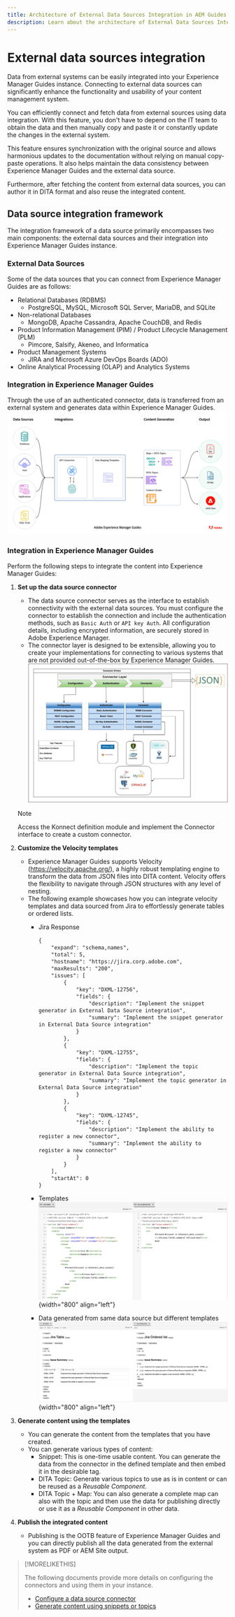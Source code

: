 ```yaml
---
title: Architecture of External Data Sources Integration in AEM Guides
description: Learn about the architecture of External Data Sources Integration in AEM Guides.
---
```

# External data sources integration

Data from external systems can be easily integrated into your Experience Manager Guides instance. Connecting to external data sources can significantly enhance the functionality and usability of your content management system. 


You can efficiently connect and fetch data from external sources using data integration. With this feature, you don't have to depend on the IT team to obtain the data and then manually copy and paste it or constantly update the changes in the external system.

This feature ensures synchronization with the original source and allows harmonious updates to the documentation without relying on manual copy-paste operations. It also helps maintain the data consistency between Experience Manager Guides and the external data source.

Furthermore, after fetching the content from external data sources, you can author it in DITA format and also reuse the integrated content.


## Data source integration framework

The integration framework of a data source primarily encompasses two main components: the external data sources and their integration into Experience Manager Guides instance.

### External Data Sources

Some of the data sources that you can connect from Experience Manager Guides are as follows:

- Relational Databases (RDBMS)
    - PostgreSQL, MySQL, Microsoft SQL Server, MariaDB, and SQLite
- Non-relational Databases
    - MongoDB, Apache Cassandra, Apache CouchDB, and Redis
- Product Information Management (PIM) / Product Lifecycle Management (PLM)
    - Pimcore, Salsify, Akeneo, and Informatica
- Product Management Systems
    - JIRA and Microsoft Azure DevOps Boards (ADO) 
- Online Analytical Processing (OLAP) and Analytics Systems

### Integration in Experience Manager Guides 



Through the use of an authenticated connector, data is transferred from an external system and generates data within Experience Manager Guides.
![Architecture](assets/Konnect-Architecture.gif)


### Integration in Experience Manager Guides

Perform the following steps to integrate the content into Experience Manager Guides:

1. **Set up the data source connector**
    - The data source connector serves as the interface to establish connectivity with the external data sources. You must configure the connector to establish the connection and include the authentication methods, such as `Basic Auth` or `API key Auth`. All configuration details, including encrypted information, are securely stored in Adobe Experience Manager.
    - The connector layer is designed to be extensible, allowing you to create your implementations for connecting to various systems that are not provided out-of-the-box by Experience Manager Guides.
      ![Connector Layer](assets/data-source-connector-layer.jpg)
   >[!NOTE]
   >
   > Access the Konnect definition module and implement the Connector interface to create a custom connector.
   
1. **Customize the Velocity templates** 

   - Experience Manager Guides supports Velocity (https://velocity.apache.org/), a highly robust templating engine to transform the data from JSON files into DITA content. Velocity offers the flexibility to navigate through JSON structures with any level of nesting.
   - The following example showcases how you can integrate velocity templates and data sourced from Jira to effortlessly generate tables or ordered lists.
      - Jira Response
     
        ```
        {
            "expand": "schema,names",
            "total": 5,
            "hostname": "https://jira.corp.adobe.com",
            "maxResults": "200",
            "issues": [
                {
                    "key": "DXML-12756",
                    "fields": {
                        "description": "Implement the snippet generator in External Data Source integration",
                        "summary": "Implement the snippet generator in External Data Source integration"
                    }
                },
                {
                    "key": "DXML-12755",
                    "fields": {
                        "description": "Implement the topic generator in External Data Source integration",
                        "summary": "Implement the topic generator in External Data Source integration"
                    }
                },
                {
                    "key": "DXML-12745",
                    "fields": {
                        "description": "Implement the ability to register a new connector",
                        "summary": "Implement the ability to register a new connector"
                    }
                }
            ],
            "startAt": 0
        }
        ```
        
      - Templates
        ![Templating Engine](assets/data-source-TemplatingEngine.png){width="800" align="left"}
      - Data generated from same data source but different templates
        ![Data Generated](assets/data-source-templates-topics.png){width="800" align="left"}        

1. **Generate content using the templates** 
   - You can generate the content from the templates that you have created. 
   - You can generate various types of content:
        - Snippet: This is one-time usable content. You can generate the data from the connector in the defined template and then embed it in the desirable tag.
        - DITA Topic: Generate various topics to use as is in content or can be reused as a *Reusable Component*.
        - DITA Topic + Map: You can also generate a complete map can also with the topic and then use the data for publishing directly or use it as a *Reusable Component* in other data.


1. **Publish the integrated content** 
   - Publishing is the OOTB feature of Experience Manager Guides and you can directly publish all the data generated from the external system as PDF or AEM Site output. 

>[!MORELIKETHIS]
>
> The following documents provide more details on configuring the connectors and using them in your instance.
> - [Configure a data source connector](conf-data-source-connector-tools.md)
> - [Generate content using snippets or topics](../user-guide/web-editor-content-snippet.md)